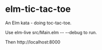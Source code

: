 # elm-tic-tac-toe
An Elm kata - doing toc-tac-toe.

Use elm-live src/Main.elm -- --debug to run.

Then http://localhost:8000
